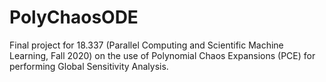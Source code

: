 # PolyChaosODE

Final project for 18.337 (Parallel Computing and Scientific Machine Learning, Fall 2020) on the use of Polynomial Chaos Expansions (PCE) for performing Global Sensitivity Analysis.
